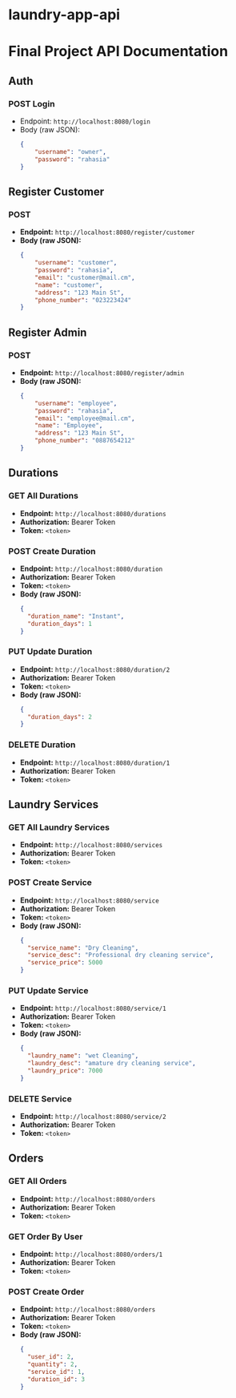 # laundry-app-api

# Final Project API Documentation

## Auth

### POST Login
- Endpoint: `http://localhost:8080/login`
- Body (raw JSON):
  ```json
  {
      "username": "owner",
      "password": "rahasia"
  }
  
## Register Customer

### POST
- **Endpoint:** `http://localhost:8080/register/customer`
- **Body (raw JSON):**
  ```json
  {
      "username": "customer",
      "password": "rahasia",
      "email": "customer@mail.cm",
      "name": "customer",
      "address": "123 Main St",
      "phone_number": "023223424"
  }

## Register Admin

### POST
- **Endpoint:** `http://localhost:8080/register/admin`
- **Body (raw JSON):**
  ```json
  {
      "username": "employee",
      "password": "rahasia",
      "email": "employee@mail.cm",
      "name": "Employee",
      "address": "123 Main St",
      "phone_number": "0887654212"
  }

## Durations

### GET All Durations
- **Endpoint:** `http://localhost:8080/durations`
- **Authorization:** Bearer Token
- **Token:** `<token>`

### POST Create Duration
- **Endpoint:** `http://localhost:8080/duration`
- **Authorization:** Bearer Token
- **Token:** `<token>`
- **Body (raw JSON):**
  ```json
  {
    "duration_name": "Instant",
    "duration_days": 1
  }
  
### PUT Update Duration
- **Endpoint:** `http://localhost:8080/duration/2`
- **Authorization:** Bearer Token
- **Token:** `<token>`
- **Body (raw JSON):**
  ```json
  {
    "duration_days": 2
  }
  
### DELETE Duration
- **Endpoint:** `http://localhost:8080/duration/1`
- **Authorization:** Bearer Token
- **Token:** `<token>`

## Laundry Services

### GET All Laundry Services
- **Endpoint:** `http://localhost:8080/services`
- **Authorization:** Bearer Token
- **Token:** `<token>`

### POST Create Service
- **Endpoint:** `http://localhost:8080/service`
- **Authorization:** Bearer Token
- **Token:** `<token>`
- **Body (raw JSON):**
  ```json
  {
    "service_name": "Dry Cleaning",
    "service_desc": "Professional dry cleaning service",
    "service_price": 5000
  }
  
### PUT Update Service
- **Endpoint:** `http://localhost:8080/service/1`
- **Authorization:** Bearer Token
- **Token:** `<token>`
- **Body (raw JSON):**
  ```json
  {
    "laundry_name": "wet Cleaning",
    "laundry_desc": "amature dry cleaning service",
    "laundry_price": 7000
  }
  
### DELETE Service
- **Endpoint:** `http://localhost:8080/service/2`
- **Authorization:** Bearer Token
- **Token:** `<token>`

## Orders

### GET All Orders
- **Endpoint:** `http://localhost:8080/orders`
- **Authorization:** Bearer Token
- **Token:** `<token>`

### GET Order By User
- **Endpoint:** `http://localhost:8080/orders/1`
- **Authorization:** Bearer Token
- **Token:** `<token>`

### POST Create Order
- **Endpoint:** `http://localhost:8080/orders`
- **Authorization:** Bearer Token
- **Token:** `<token>`
- **Body (raw JSON):**
  ```json
  {
    "user_id": 2,
    "quantity": 2,
    "service_id": 1,
    "duration_id": 3
  }
